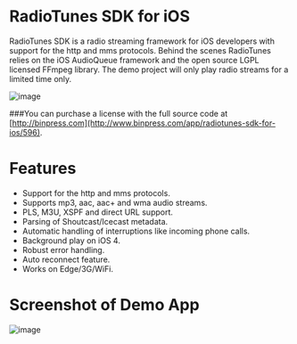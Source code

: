 RadioTunes SDK for iOS
===

RadioTunes SDK is a radio streaming framework for iOS developers with support for the http and mms protocols. Behind the scenes RadioTunes relies on the iOS AudioQueue framework and the open source LGPL licensed FFmpeg library. The demo project will only play radio streams for a limited time only.

![image](http://dl.dropbox.com/u/1413757/RadioTunes/2.png)

###You can purchase a license with the full source code at [http://binpress.com](http://www.binpress.com/app/radiotunes-sdk-for-ios/596).

# Features

- Support for the http and mms protocols.
- Supports mp3, aac, aac+ and wma audio streams.
- PLS, M3U, XSPF and direct URL support.
- Parsing of Shoutcast/Icecast metadata.
- Automatic handling of interruptions like incoming phone calls.
- Background play on iOS 4.
- Robust error handling.
- Auto reconnect feature.
- Works on Edge/3G/WiFi.

# Screenshot of Demo App

![image](http://dl.dropbox.com/u/1413757/RadioTunes/1.png)